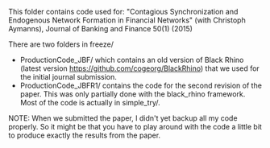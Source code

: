 This folder contains code used for:
"Contagious Synchronization and Endogenous Network Formation in Financial Networks" (with Christoph Aymanns), Journal of Banking and Finance 50(1) (2015)
 
There are two folders in freeze/ 
- ProductionCode_JBF/ which contains an old version of Black Rhino (latest version https://github.com/cogeorg/BlackRhino) that we used for the initial journal submission. 
- ProductionCode_JBFR1/ contains the code for the second revision of the paper. This was only partially done with the black_rhino framework. Most of the code is actually in simple_try/.

NOTE: When we submitted the paper, I didn't yet backup all my code properly. So it might be that you have to play around with the code a little bit to produce exactly the results from the paper.
